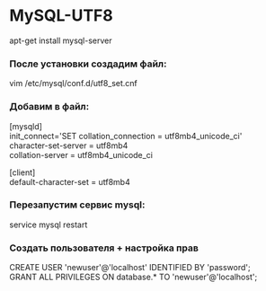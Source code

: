 # MySQL-UTF8

apt-get install mysql-server

### После установки создадим файл:

vim /etc/mysql/conf.d/utf8_set.cnf

### Добавим в файл:

[mysqld]  
init_connect='SET collation_connection = utf8mb4_unicode_ci'  
character-set-server = utf8mb4  
collation-server = utf8mb4_unicode_ci  

[client]  
default-character-set = utf8mb4  

### Перезапустим сервис mysql:

service mysql restart

### Создать пользователя + настройка прав

CREATE USER 'newuser'@'localhost' IDENTIFIED BY 'password';  
GRANT ALL PRIVILEGES ON database.* TO 'newuser'@'localhost';  
